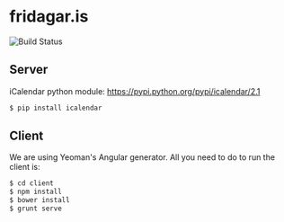 fridagar.is
===========

![Build Status](https://codeship.io/projects/31c901b0-c8e4-0131-efe8-1273abb7643a/status)

## Server

iCalendar python module: https://pypi.python.org/pypi/icalendar/2.1

```sh
$ pip install icalendar
```

## Client

We are using Yeoman's Angular generator. All you need to do to run the client is:

```sh
$ cd client
$ npm install
$ bower install
$ grunt serve
```
